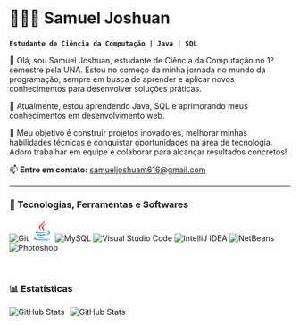 # 👨🏻‍💻 Samuel Joshuan

**`Estudante de Ciência da Computação | Java | SQL`**

👋 Olá, sou Samuel Joshuan, estudante de Ciência da Computação no 1º semestre pela UNA. Estou no começo da minha jornada no mundo da programação, sempre em busca de aprender e aplicar novos conhecimentos para desenvolver soluções práticas.

🌱 Atualmente, estou aprendendo Java, SQL e aprimorando meus conhecimentos em desenvolvimento web.

🚀 Meu objetivo é construir projetos inovadores, melhorar minhas habilidades técnicas e conquistar oportunidades na área de tecnologia. Adoro trabalhar em equipe e colaborar para alcançar resultados concretos!

📫 **Entre em contato:** [samueljoshuam616@gmail.com](mailto:samueljoshuam616@gmail.com)


---

### 🤖 Tecnologias, Ferramentas e Softwares  

<p align="left">
  <img alt="Git" title="Git" width="40px" src="https://cdn.jsdelivr.net/gh/devicons/devicon@latest/icons/git/git-original.svg" />
  <img alt="Java" title="Java" width="40px" src="https://raw.githubusercontent.com/devicons/devicon/master/icons/java/java-original.svg" />
  <img alt="MySQL" title="MySQL" width="40px" src="https://www.svgrepo.com/show/303229/microsoft-sql-server-logo.svg" />
  <img alt="Visual Studio Code" title="Visual Studio Code" width="40px" src="https://cdn.jsdelivr.net/gh/devicons/devicon/icons/vscode/vscode-original.svg" />
  <img alt="IntelliJ IDEA" title="IntelliJ IDEA" width="40px" src="https://cdn.jsdelivr.net/gh/devicons/devicon/icons/intellij/intellij-original.svg" />
  <img alt="NetBeans" title="NetBeans" width="40px" src="https://cdn.jsdelivr.net/gh/devicons/devicon/icons/apache/apache-original.svg" />
  <img alt="Photoshop" title="Photoshop" width="40px" src="https://cdn.jsdelivr.net/gh/devicons/devicon/icons/photoshop/photoshop-plain.svg" />
</p>
<br/>

### 📊 Estatísticas
<p>
  <img 
    align="left" 
    alt="GitHub Stats" 
    height="160" 
    style="padding-right: 10px;" 
    src="https://github-readme-stats.vercel.app/api?username=SamuelJoshuan&show_icons=true&theme=highcontrast&include_all_commits=true&locale=pt-br" 
  />
<img 
      align="left" 
      alt="GitHub Stats" 
      height="160" 
      src="https://github-readme-stats.vercel.app/api/top-langs/?username=SamuelJoshuan&theme=highcontrast&layout=compact&custom_title=Tecnologias&langs_count=9" 
  />
</p>
